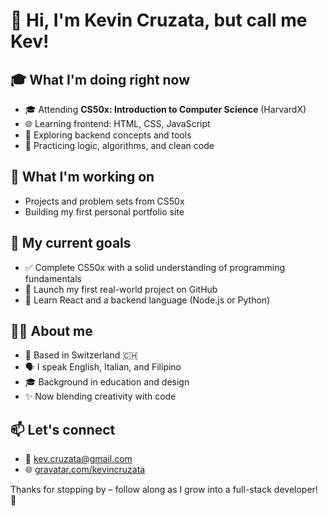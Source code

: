 # 👋 Hi, I'm Kevin Cruzata, but call me Kev!

## 🎓 What I'm doing right now

- 🎓 Attending **CS50x: Introduction to Computer Science** (HarvardX)
- 🌐 Learning frontend: HTML, CSS, JavaScript
- 🔧 Exploring backend concepts and tools
- 🧠 Practicing logic, algorithms, and clean code

## 🚧 What I'm working on

- Projects and problem sets from CS50x
- Building my first personal portfolio site

## 🎯 My current goals

- ✅ Complete CS50x with a solid understanding of programming fundamentals
- 🔲 Launch my first real-world project on GitHub
- 🔲 Learn React and a backend language (Node.js or Python)

## 🙋‍♂️ About me

- 📍 Based in Switzerland 🇨🇭
- 🗣️ I speak English, Italian, and Filipino
- 🎓 Background in education and design
- ✨ Now blending creativity with code

## 📫 Let's connect

- 📧 kev.cruzata@gmail.com  
- 🌐 [gravatar.com/kevincruzata](https://gravatar.com/kevincruzata)

Thanks for stopping by – follow along as I grow into a full-stack developer! 🚀
